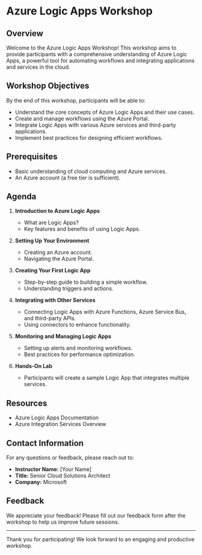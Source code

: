 # Azure Logic Apps Workshop

## Overview
Welcome to the Azure Logic Apps Workshop! This workshop aims to provide participants with a comprehensive understanding of Azure Logic Apps, a powerful tool for automating workflows and integrating applications and services in the cloud.

## Workshop Objectives
By the end of this workshop, participants will be able to:
- Understand the core concepts of Azure Logic Apps and their use cases.
- Create and manage workflows using the Azure Portal.
- Integrate Logic Apps with various Azure services and third-party applications.
- Implement best practices for designing efficient workflows.

## Prerequisites
- Basic understanding of cloud computing and Azure services.
- An Azure account (a free tier is sufficient).

## Agenda
1. **Introduction to Azure Logic Apps**
   - What are Logic Apps?
   - Key features and benefits of using Logic Apps.

2. **Setting Up Your Environment**
   - Creating an Azure account.
   - Navigating the Azure Portal.

3. **Creating Your First Logic App**
   - Step-by-step guide to building a simple workflow.
   - Understanding triggers and actions.

4. **Integrating with Other Services**
   - Connecting Logic Apps with Azure Functions, Azure Service Bus, and third-party APIs.
   - Using connectors to enhance functionality.

5. **Monitoring and Managing Logic Apps**
   - Setting up alerts and monitoring workflows.
   - Best practices for performance optimization.

6. **Hands-On Lab**
   - Participants will create a sample Logic App that integrates multiple services.

## Resources
- Azure Logic Apps Documentation
- Azure Integration Services Overview

## Contact Information
For any questions or feedback, please reach out to:
- **Instructor Name:** [Your Name]
- **Title:** Senior Cloud Solutions Architect
- **Company:** Microsoft

## Feedback
We appreciate your feedback! Please fill out our feedback form after the workshop to help us improve future sessions.

---

Thank you for participating! We look forward to an engaging and productive workshop.
